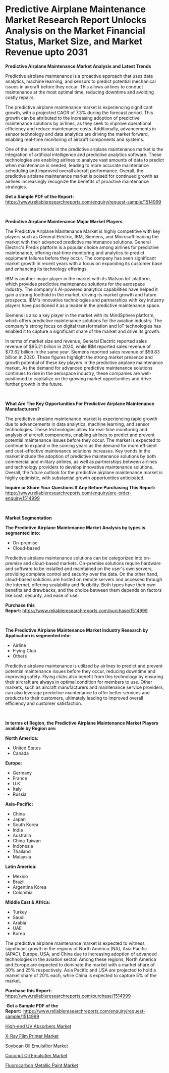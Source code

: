 <p><h1>Predictive Airplane Maintenance Market Research Report Unlocks Analysis on the Market Financial Status, Market Size, and Market Revenue upto 2031</h1></p><p><strong>Predictive Airplane Maintenance Market Analysis and Latest Trends</strong></p>
<p><p>Predictive airplane maintenance is a proactive approach that uses data analytics, machine learning, and sensors to predict potential mechanical issues in aircraft before they occur. This allows airlines to conduct maintenance at the most optimal time, reducing downtime and avoiding costly repairs.</p><p>The predictive airplane maintenance market is experiencing significant growth, with a projected CAGR of 7.3% during the forecast period. This growth can be attributed to the increasing adoption of predictive maintenance solutions by airlines, as they seek to improve operational efficiency and reduce maintenance costs. Additionally, advancements in sensor technology and data analytics are driving the market forward, enabling real-time monitoring of aircraft components and systems.</p><p>One of the latest trends in the predictive airplane maintenance market is the integration of artificial intelligence and predictive analytics software. These technologies are enabling airlines to analyze vast amounts of data to predict when maintenance is needed, leading to more accurate maintenance scheduling and improved overall aircraft performance. Overall, the predictive airplane maintenance market is poised for continued growth as airlines increasingly recognize the benefits of proactive maintenance strategies.</p></p>
<p><strong>Get a Sample PDF of the Report:&nbsp;</strong> <a href="https://www.reliableresearchreports.com/enquiry/request-sample/1514999">https://www.reliableresearchreports.com/enquiry/request-sample/1514999</a></p>
<p>&nbsp;</p>
<p><strong>Predictive Airplane Maintenance Major Market Players</strong></p>
<p><p>The Predictive Airplane Maintenance Market is highly competitive with key players such as General Electric, IBM, Siemens, and Microsoft leading the market with their advanced predictive maintenance solutions. General Electric's Predix platform is a popular choice among airlines for predictive maintenance, offering real-time monitoring and analytics to predict equipment failures before they occur. The company has seen significant market growth in recent years with a focus on expanding its customer base and enhancing its technology offerings.</p><p>IBM is another major player in the market with its Watson IoT platform, which provides predictive maintenance solutions for the aerospace industry. The company's AI-powered analytics capabilities have helped it gain a strong foothold in the market, driving its market growth and future prospects. IBM's innovative technologies and partnerships with key industry players have positioned it as a leader in the predictive maintenance space.</p><p>Siemens is also a key player in the market with its MindSphere platform, which offers predictive maintenance solutions for the aviation industry. The company's strong focus on digital transformation and IoT technologies has enabled it to capture a significant share of the market and drive its growth.</p><p>In terms of market size and revenue, General Electric reported sales revenue of $95.21 billion in 2020, while IBM reported sales revenue of $73.62 billion in the same year. Siemens reported sales revenue of $59.83 billion in 2020. These figures highlight the strong market presence and growth potential of these key players in the predictive airplane maintenance market. As the demand for advanced predictive maintenance solutions continues to rise in the aerospace industry, these companies are well-positioned to capitalize on the growing market opportunities and drive further growth in the future.</p></p>
<p>&nbsp;</p>
<p><strong>What Are The Key Opportunities For Predictive Airplane Maintenance Manufacturers?</strong></p>
<p><p>The predictive airplane maintenance market is experiencing rapid growth due to advancements in data analytics, machine learning, and sensor technologies. These technologies allow for real-time monitoring and analysis of aircraft components, enabling airlines to predict and prevent potential maintenance issues before they occur. The market is expected to continue to expand in the coming years as the demand for more efficient and cost-effective maintenance solutions increases. Key trends in the market include the adoption of predictive maintenance solutions by both commercial and military airlines, as well as partnerships between airlines and technology providers to develop innovative maintenance solutions. Overall, the future outlook for the predictive airplane maintenance market is highly optimistic, with substantial growth opportunities anticipated.</p></p>
<p><strong>Inquire or Share Your Questions If Any Before Purchasing This Report:</strong> <a href="https://www.reliableresearchreports.com/enquiry/pre-order-enquiry/1514999">https://www.reliableresearchreports.com/enquiry/pre-order-enquiry/1514999</a></p>
<p>&nbsp;</p>
<p><strong>Market Segmentation</strong></p>
<p><strong>The Predictive Airplane Maintenance Market Analysis by types is segmented into:</strong></p>
<p><ul><li>On-premise</li><li>Cloud-based</li></ul></p>
<p><p>Predictive airplane maintenance solutions can be categorized into on-premise and cloud-based markets. On-premise solutions require hardware and software to be installed and maintained on the user's own servers, providing complete control and security over the data. On the other hand, cloud-based solutions are hosted on remote servers and accessed through the internet, offering scalability and flexibility. Both types have their own benefits and drawbacks, and the choice between them depends on factors like cost, security, and ease of use.</p></p>
<p><strong>Purchase this Report:&nbsp;</strong><a href="https://www.reliableresearchreports.com/purchase/1514999">https://www.reliableresearchreports.com/purchase/1514999</a></p>
<p>&nbsp;</p>
<p><strong>The Predictive Airplane Maintenance Market Industry Research by Application is segmented into:</strong></p>
<p><ul><li>Airline</li><li>Flying Club</li><li>Others</li></ul></p>
<p><p>Predictive airplane maintenance is utilized by airlines to predict and prevent potential maintenance issues before they occur, reducing downtime and improving safety. Flying clubs also benefit from this technology by ensuring their aircraft are always in optimal condition for members to use. Other markets, such as aircraft manufacturers and maintenance service providers, can also leverage predictive maintenance to offer better services and products to their customers, ultimately leading to improved overall efficiency and customer satisfaction.</p></p>
<p>&nbsp;</p>
<p><strong>In terms of Region, the Predictive Airplane Maintenance Market Players available by Region are:</strong></p>
<p>
    <p> <strong> North America: </strong>
        <ul>
            <li>United States</li>
            <li>Canada</li>
        </ul>
        </p> 
    <p> <strong> Europe: </strong>
        <ul>
            <li>Germany</li>
            <li>France</li>
            <li>U.K.</li>
            <li>Italy</li>
            <li>Russia</li>
        </ul>
        </p> 
    <p> <strong> Asia-Pacific: </strong>
        <ul>
            <li>China</li>
            <li>Japan</li>
            <li>South Korea</li>
            <li>India</li>
            <li>Australia</li>
            <li>China Taiwan</li>
            <li>Indonesia</li>
            <li>Thailand</li>
            <li>Malaysia</li>
        </ul>
        </p> 
    <p> <strong> Latin America: </strong>
        <ul>
            <li>Mexico</li>
            <li>Brazil</li>
            <li>Argentina Korea</li>
            <li>Colombia</li>
        </ul>
        </p> 
    <p> <strong> Middle East & Africa: </strong>
        <ul>
            <li>Turkey</li>
            <li>Saudi</li>
            <li>Arabia</li>
            <li>UAE</li>
            <li>Korea</li>
        </ul>
    </p>
    </p>
<p><p>The predictive airplane maintenance market is expected to witness significant growth in the regions of North America (NA), Asia Pacific (APAC), Europe, USA, and China due to increasing adoption of advanced technologies in the aviation sector. Among these regions, North America and Europe are expected to dominate the market with a market share of 30% and 25% respectively. Asia Pacific and USA are projected to hold a market share of 20% each, while China is expected to capture 5% of the market.</p></p>
<p><strong>Purchase this Report: </strong><a href="https://www.reliableresearchreports.com/purchase/1514999">https://www.reliableresearchreports.com/purchase/1514999</a></p>
<p>&nbsp;<strong>Get a Sample PDF of the Report:&nbsp;&nbsp;</strong><a href="https://www.reliableresearchreports.com/enquiry/request-sample/1514999">https://www.reliableresearchreports.com/enquiry/request-sample/1514999</a></p>
<p><strong></strong></p>
<p><p><a href="https://silk-columnist-571.notion.site/High-end-UV-Absorbers-Market-Size-Growing-and-Forecasted-for-period-from-2024-2031-and-provides-co-8d29647d83a94e929f6f74563b585e54">High-end UV Absorbers Market</a></p><p><a href="https://silk-columnist-571.notion.site/X-Ray-Film-Printer-Market-Research-Report-Provides-Critical-Insights-that-can-help-Shape-Business-De-7881308445654c6e9fa62f112e2992bb">X-Ray Film Printer Market</a></p><p><a href="https://view.publitas.com/reportprime-1/soybean-oil-emulsifier-market-size-2024-2031-global-industrial-analysis-key-geographical-regions-market-share-top-key-players-product-types-and-forecast-research-report/">Soybean Oil Emulsifier Market</a></p><p><a href="https://view.publitas.com/reportprime-1/coconut-oil-emulsifier-market-size-share-trends-analysis-report-by-material-by-type-by-end-user-by-region-and-segment-forecasts-2024-2031/">Coconut Oil Emulsifier Market</a></p><p><a href="https://cat-emmental-94b.notion.site/Fluorocarbon-Metallic-Paint-Market-Size-Share-Trends-Analysis-Report-By-Material-By-Type-By-End-497f2b76a8be4950b2c6ecfa9a877829">Fluorocarbon Metallic Paint Market</a></p></p>